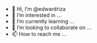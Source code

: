 - 👋 Hi, I’m @edwardriza
- 👀 I’m interested in ...
- 🌱 I’m currently learning ...
- 💞️ I’m looking to collaborate on ...
- 📫 How to reach me ...

<!---
edwardriza/edwardriza is a ✨ special ✨ repository because its `README.md` (this file) appears on your GitHub profile.
You can click the Preview link to take a look at your changes.
--->

